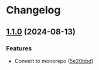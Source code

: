 # Changelog

## [1.1.0](https://github.com/hpcc-systems/hpcc-js-wasm/compare/wasm-base91-v1.0.2...wasm-base91-v1.1.0) (2024-08-13)


### Features

* Convert to monorepo ([5e20bbd](https://github.com/hpcc-systems/hpcc-js-wasm/commit/5e20bbdaa32a4ae304e79cabe22a9bf1a38a482b))
